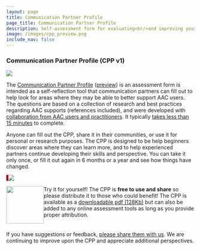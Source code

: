 ```yaml
---
layout: page
title: Communication Partner Profile
page_title: Communication Partner Profile
description: Self-assessment form for evaluating<br/>and improving your AAC efforts
image: /images/cpp_preview.png
include_nav: false
---
```

### Communication Partner Profile (CPP v1)

<img src='https://d18vdu4p71yql0.cloudfront.net/libraries/arasaac/friends_3.png.varianted-skin.png'/>

The
<a href="/assets/cppv1.pdf">Communication Partner Profile</a> 
(<a href="https://drive.google.com/file/d/1-7b1bVpT49kCpViXRk4q6PfJu4GzmZG-/view">preview</a>) is an assessment form is intended as a self-reflection tool that communication partners can
fill out to help look for areas where they may be able to
better support AAC users. The questions are based on a collection of
research and best practices regarding AAC supports (references included),
and were developed with <u>collaboration from AAC users and practitioners</u>. It typically <u>takes less than 15 minutes</u> to complete.

Anyone can fill out the CPP, share it in their communities, or use it for personal or research purposes. The CPP is designed to be help beginners discover areas where they can learn more, and to help experienced partners continue developing their skills and perspective. You can take it only once, or fill it out again in 6 months or a year and see how things have changed.

<a href="/assets/cppv1.pdf"><img src="/images/cpp_preview.png" style='max-width: 100%; border-left: 5px solid #a00;'/></a>


<a href="/assets/cppv1.pdf"><img src='https://d18vdu4p71yql0.cloudfront.net/libraries/noun-project/Download-595be86518.svg' style='width: 100px; float: left;'/></a>
Try it for yourself! The CPP is <b>free to use and share</b> so please distribute it
to those who could benefit! The CPP is available as a 
<a href="/assets/cppv1.pdf">downloadable
pdf (128Kb)</a> but can also be added to any online assessment tools
as long as you provide proper attribution.
<div style='clear: left; margin-bottom: 20px;'></div>

If you have suggestions or feedback, <a href="https://forms.gle/Ve6UuETYksWD5drn7">please share them with 
us</a>. We are continuing to improve upon the CPP and appreciate
additional perspectives.
